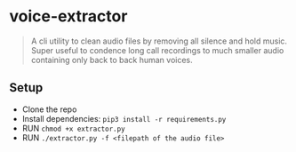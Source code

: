 # voice-extractor

> A cli utility to clean audio files by removing all silence and hold music. Super useful to condence long call recordings to much smaller audio containing only back to back human voices.


 ## Setup
 - Clone the repo
 - Install dependencies: `pip3 install -r requirements.py`
 - RUN `chmod +x extractor.py`
 - RUN `./extractor.py -f <filepath of the audio file>`
